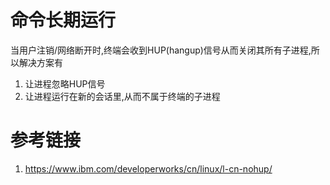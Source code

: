 # 命令长期运行

当用户注销/网络断开时,终端会收到HUP(hangup)信号从而关闭其所有子进程,所以解决方案有

1. 让进程忽略HUP信号
2. 让进程运行在新的会话里,从而不属于终端的子进程






# 参考链接

1. <https://www.ibm.com/developerworks/cn/linux/l-cn-nohup/>